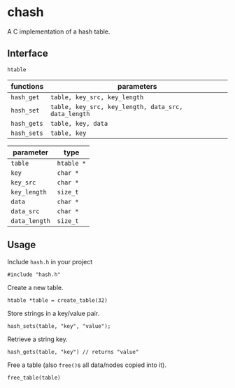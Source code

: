 # chash

A C implementation of a hash table.

## Interface

`htable`

| functions  | parameters                                          |
| ---------- | --------------------------------------------------- |
|`hash_get`  | `table, key_src, key_length`                        |
|`hash_set`  | `table, key_src, key_length, data_src, data_length` |
|`hash_gets` | `table, key, data`                                  |
|`hash_sets` | `table, key`                                        |

| parameter     | type       |
| ------------- | ---------- |
| `table`       | `htable *` |
| `key`         | `char *`   |
| `key_src`     | `char *`   |
| `key_length`  | `size_t`   |
| `data`        | `char *`   |
| `data_src`    | `char *`   |
| `data_length` | `size_t`   |

## Usage

Include `hash.h` in your project

`#include "hash.h"`

Create a new table.

`htable *table = create_table(32)`

Store strings in a key/value pair.

`hash_sets(table, "key", "value");`

Retrieve a string key.

`hash_gets(table, "key") // returns "value"`

Free a table (also `free()`s all data/nodes copied into it).

`free_table(table)`


